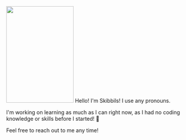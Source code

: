 <img src="https://static.wikia.nocookie.net/danganronpa/images/e/e0/Chiaki_Nanami_Halfbody_Sprite_%2819%29.png/revision/latest?cb=20170818170200" width="180" height="257">
Hello! I'm Skibbils! I use any pronouns. 

I'm working on learning as much as I can right now, as I had no coding knowledge or skills before I started! 🌱

Feel free to reach out to me any time!
